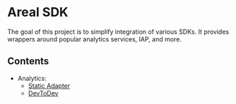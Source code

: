 # Areal SDK

The goal of this project is to simplify integration of various SDKs. It provides wrappers around popular analytics services, IAP, and more.

## Contents

-   Analytics:
    -   [Static Adapter](./com.arealczech.sdk.analytics.adapter/)
    -   [DevToDev](./com.arealczech.sdk.devtodev/)
